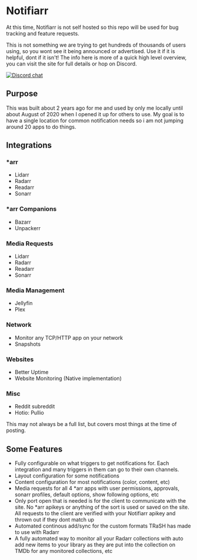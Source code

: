 # Notifiarr

At this time, Notifiarr is not self hosted so this repo will be used for bug tracking and feature requests.

This is not something we are trying to get hundreds of thousands of users using, so you wont see it being announced or advertised. Use it if it is helpful, dont if it isn't! The info here is more of a quick high level overview, you can visit the site for full details or hop on Discord.

[![Discord chat](https://img.shields.io/discord/492590071455940612?style=flat-square&color=4051B5&logo=discord)](https://discord.gg/AURf8Yz)

## Purpose

This was built about 2 years ago for me and used by only me locally until about August of 2020 when I opened it up for others to use. My goal is to have a single location for common notification needs so i am not jumping around 20 apps to do things.

## Integrations

### *arr

* Lidarr
* Radarr
* Readarr
* Sonarr

### *arr Companions

* Bazarr
* Unpackerr

### Media Requests

* Lidarr
* Radarr
* Readarr
* Sonarr

### Media Management

* Jellyfin
* Plex

### Network

* Monitor any TCP/HTTP app on your network
* Snapshots

### Websites

* Better Uptime
* Website Monitoring (Native implementation)

### Misc

* Reddit subreddit
* Hotio: Pullio

This may not always be a full list, but covers most things at the time of posting.

## Some Features

* Fully configurable on what triggers to get notifications for. Each integration and many triggers in them can go to their own channels.
* Layout configuration for some notifications
* Content configuration for most notifications (color, content, etc)
* Media requests for all 4 *arr apps with user permissions, approvals, sonarr profiles, default options, show following options, etc
* Only port open that is needed is for the client to communicate with the site. No *arr apikeys or anything of the sort is used or saved on the site. All requests to the client are verified with your Notifiarr apikey and thrown out if they dont match up
* Automated continous add/sync for the custom formats TRaSH has made to use with Radarr
* A fully automated way to monitor all your Radarr collections with auto add new items to your library as they are put into the collection on TMDb for any monitored collections, etc
